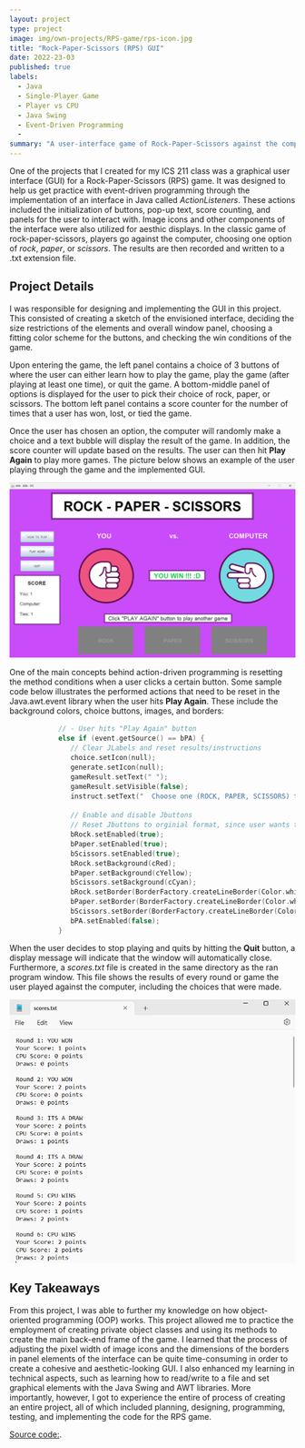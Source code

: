 ```yaml
---
layout: project
type: project
image: img/own-projects/RPS-game/rps-icon.jpg
title: "Rock-Paper-Scissors (RPS) GUI"
date: 2022-23-03
published: true
labels:
  - Java
  - Single-Player Game
  - Player vs CPU
  - Java Swing
  - Event-Driven Programming
  - 
summary: "A user-interface game of Rock-Paper-Scissors against the computer in Java for my ICS 211 course. Java AWT and Java Swing libraries were used for the creation of graphical elements. Action listeners were also implemented for event-driven programming for the graphical user interface (GUI)."
---
```


One of the projects that I created for my ICS 211 class was a graphical user interface (GUI) for a Rock-Paper-Scissors (RPS) game. It was designed to help us get practice with event-driven programming through the implementation of an interface in Java called _ActionListeners_. These actions included the initialization of buttons, pop-up text, score counting, and panels for the user to interact with. Image icons and other components of the interface were also utilized for aesthic displays. In the classic game of rock-paper-scissors, players go against the computer, choosing one option of _rock_, _paper_, or _scissors_. The results are then recorded and written to a .txt extension file.

## Project Details

I was responsible for designing and implementing the GUI in this project. This consisted of creating a sketch of the envisioned interface, deciding the size restrictions of the elements and overall window panel, choosing a fitting color scheme for the buttons, and checking the win conditions of the game. 

Upon entering the game, the left panel contains a choice of 3 buttons of where the user can either learn how to play the game, play the game (after playing at least one time), or quit the game. A bottom-middle panel of options is displayed for the user to pick their choice of rock, paper, or scissors. The bottom left panel contains a score counter for the number of times that a user has won, lost, or tied the game. 

Once the user has chosen an option, the computer will randomly make a choice and a text bubble will display the result of the game. In addition, the score counter will update based on the results. The user can then hit **Play Again** to play more games. The picture below shows an example of the user playing through the game and the implemented GUI.

<img class="img-fluid" src="../img/own-projects/RPS-game/rps_game.png">

One of the main concepts behind action-driven programming is resetting the method conditions when a user clicks a certain button. Some sample code below illustrates the performed actions that need to be reset in the Java.awt.event library when the user hits **Play Again**. These include the background colors, choice buttons, images, and borders:

```cpp
            // - User hits "Play Again" button
            else if (event.getSource() == bPA) {
               // Clear JLabels and reset results/instructions
               choice.setIcon(null);
               generate.setIcon(null);
               gameResult.setText(" ");
               gameResult.setVisible(false);
               instruct.setText("  Choose one (ROCK, PAPER, SCISSORS) to play  ");
               
               // Enable and disable Jbuttons
               // Reset Jbuttons to orginial format, since user wants to play another game
               bRock.setEnabled(true);
               bPaper.setEnabled(true);
               bScissors.setEnabled(true);
               bRock.setBackground(cRed);
               bPaper.setBackground(cYellow);
               bScissors.setBackground(cCyan);
               bRock.setBorder(BorderFactory.createLineBorder(Color.white, 5, true));
               bPaper.setBorder(BorderFactory.createLineBorder(Color.white, 5, true));
               bScissors.setBorder(BorderFactory.createLineBorder(Color.white, 5, true));
               bPA.setEnabled(false);
            }
```
When the user decides to stop playing and quits by hitting the **Quit** button, a display message will indicate that the window will automatically close. Furthermore, a _scores.txt_ file is created in the same directory as the ran program window. This file shows the results of every round or game the user played against the computer, including the choices that were made. 

<img class="img-fluid" src="../img/own-projects/RPS-game/scores_txt.png">

## Key Takeaways

From this project, I was able to further my knowledge on how object-oriented programming (OOP) works. This project allowed me to practice the employment of creating private object classes and using its methods to create the main back-end frame of the game. I learned that the process of adjusting the pixel width of image icons and the dimensions of the borders in panel elements of the interface can be quite time-consuming in order to create a cohesive and aesthetic-looking GUI. I also enhanced my learning in technical aspects, such as learning how to read/write to a file and set graphical elements with the Java Swing and AWT libraries. More importantly, however, I got to experience the entire of process of creating an entire project, all of which included planning, designing, programming, testing, and implementing the code for the RPS game.

[Source code:](https://github.com/jpinera/RPS-game).
